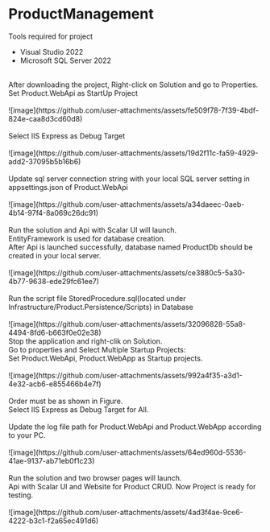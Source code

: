 # ProductManagement
Tools required for project
- Visual Studio 2022
- Microsoft SQL Server 2022
<br/>
After downloading the project, Right-click on Solution and go to Properties.
<br/>
Set Product.WebApi as StartUp Project
<br/>
<br/>
![image](https://github.com/user-attachments/assets/fe509f78-7f39-4bdf-824e-caa8d3cd60d8)
<br/>
<br/>
Select IIS Express as Debug Target
<br/>
<br/>
![image](https://github.com/user-attachments/assets/19d2f11c-fa59-4929-add2-37095b5b16b6)
<br/>
<br/>
Update sql server connection string with your local SQL server setting in appsettings.json of Product.WebApi
<br/>
<br/>
![image](https://github.com/user-attachments/assets/a34daeec-0aeb-4b14-97f4-8a069c26dc91)
<br/>
<br/>
Run the solution and Api with Scalar UI will launch.
<br/>
EntityFramework is used for database creation.
<br/>
After Api is launched successfully, database named ProductDb should be created in your local server.
<br/>
<br/>
![image](https://github.com/user-attachments/assets/ce3880c5-5a30-4b77-9638-ede29fc61ee7)
<br/>
<br/>
Run the script file StoredProcedure.sql(located under Infrastructure/Product.Persistence/Scripts) in Database
<br/>
<br/>
![image](https://github.com/user-attachments/assets/32096828-55a8-4494-8fd6-b663f0e02e38)
<br/>
Stop the application and right-clik on Solution.
<br/>
Go to properties and Select Multiple Startup Projects:
<br/>
Set Product.WebApi, Product.WebApp as Startup projects.
<br/>
<br/>
![image](https://github.com/user-attachments/assets/992a4f35-a3d1-4e32-acb6-e855466b4e7f)
<br/>
<br/>
Order must be as shown in Figure.
<br/>
Select IIS Express as Debug Target for All.
<br/>
<br/>
Update the log file path for Product.WebApi and Product.WebApp according to your PC.
<br/>
<br/>
![image](https://github.com/user-attachments/assets/64ed960d-5536-41ae-9137-ab71eb0f1c23)
<br/>
<br/>
Run the solution and two browser pages will launch.
<br/>
Api with Scalar UI and Website for Product CRUD.
Now Project is ready for testing.
<br/>
<br/>
![image](https://github.com/user-attachments/assets/4ad3f4ae-9ce6-4222-b3c1-f2a65ec491d6)

